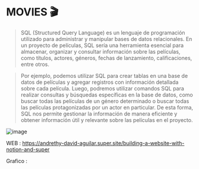 # MOVIES 🎬

> SQL (Structured Query Language) es un lenguaje de programación utilizado para administrar y manipular bases de datos relacionales. En un proyecto de películas, SQL sería una herramienta esencial para almacenar, organizar y consultar información sobre las películas, como títulos, actores, géneros, fechas de lanzamiento, calificaciones, entre otros.

>  Por ejemplo, podemos utilizar SQL para crear tablas en una base de datos de películas y agregar registros con información detallada sobre cada película. Luego, podremos utilizar comandos SQL para realizar consultas y búsquedas específicas en la base de datos, como buscar todas las películas de un género determinado o buscar todas las películas protagonizadas por un actor en particular. De esta forma, SQL nos permite gestionar la información de manera eficiente y obtener información útil y relevante sobre las películas en el proyecto.




![image](https://user-images.githubusercontent.com/72534486/221332062-90d9cc0e-6308-41fb-92dd-eea70c92c187.png)


WEB     : https://andrethy-david-aguilar.super.site/building-a-website-with-notion-and-super



Grafico : 
